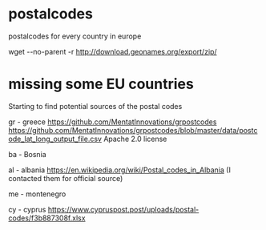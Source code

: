 # postalcodes

postalcodes for every country in europe

wget --no-parent -r http://download.geonames.org/export/zip/

# missing some EU countries #

Starting to find potential sources of the postal codes

gr - greece
https://github.com/MentatInnovations/grpostcodes
https://github.com/MentatInnovations/grpostcodes/blob/master/data/postcode_lat_long_output_file.csv
Apache 2.0 license

ba - Bosnia


al - albania
https://en.wikipedia.org/wiki/Postal_codes_in_Albania
(I contacted them for official source)

me - montenegro


cy - cyprus
https://www.cypruspost.post/uploads/postal-codes/f3b887308f.xlsx

